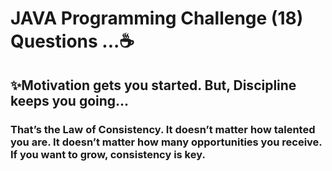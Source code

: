 # JAVA Programming Challenge (18) Questions ...☕
## ✨Motivation gets you started. But, Discipline keeps you going...
### That’s the Law of Consistency. It doesn’t matter how talented you are. It doesn’t matter how many opportunities you receive. If you want to grow, consistency is key.


